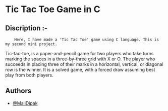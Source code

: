 # Tic Tac Toe Game in C
## Discription :-
        Here, I have made a 'Tic Tac Toe' game using C language. This is my second mini project.

Tic-tac-toe, is a paper-and-pencil game for two players who take turns marking the spaces in a three-by-three grid with X or O. The player who succeeds in placing three of their marks in a horizontal, vertical, or diagonal row is the winner. It is a solved game, with a forced draw assuming best play from both players.
## Authors

- [@MaliDipak](https://www.github.com/malidipak)

